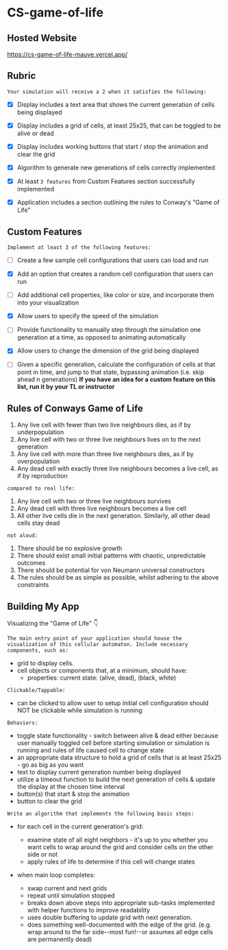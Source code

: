 # CS-game-of-life


## Hosted Website
https://cs-game-of-life-mauve.vercel.app/


## Rubric
`Your simulation will receive a 2 when it satisfies the following:`
- [X] Display includes a text area that shows the current generation of cells being displayed
- [X] Display includes a grid of cells, at least 25x25, that can be toggled to be alive or dead
- [X] Display includes working buttons that start / stop the animation and clear the grid
- [X] Algorithm to generate new generations of cells correctly implemented
- [X] At least `3 features` from Custom Features section successfully implemented
- [X] Application includes a section outlining the rules to Conway's "Game of Life"


## Custom Features
`Implement at least 3 of the following features:`
- [ ] Create a few sample cell configurations that users can load and run
- [X] Add an option that creates a random cell configuration that users can run
- [ ] Add additional cell properties, like color or size, and incorporate them into your visualization
- [X] Allow users to specify the speed of the simulation
- [ ] Provide functionality to manually step through the simulation one generation at a time, as opposed to animating automatically
- [X] Allow users to change the dimension of the grid being displayed
- [ ] Given a specific generation, calculate the configuration of cells at that point in time, and jump to that state, bypassing animation (i.e. skip ahead n generations)
**If you have an idea for a custom feature on this list, run it by your TL or instructor**


## Rules of Conways Game of Life
1. Any live cell with fewer than two live neighbours dies, as if by underpopulation
2. Any live cell with two or three live neighbours lives on to the next generation
3. Any live cell with more than three live neighbours dies, as if by overpopulation
4. Any dead cell with exactly three live neighbours becomes a live cell, as if by reproduction

`compared to real life:`
1. Any live cell with two or three live neighbours survives
2. Any dead cell with three live neighbours becomes a live cell
3. All other live cells die in the next generation. Similarly, all other dead cells stay dead

`not aloud:`
1. There should be no explosive growth
2. There should exist small initial patterns with chaotic, unpredictable outcomes
3. There should be potential for von Neumann universal constructors
4. The rules should be as simple as possible, whilst adhering to the above constraints


## Building My App
Visualizing the "Game of Life" 👇

`The main entry point of your application should house the visualization of this cellular automaton. Include necessary components, such as:`
* grid to display cells.
* cell objects or components that, at a minimum, should have:
    * properties: current state: (alive, dead), (black, white)

`Clickable/Tappable:`
* can be clicked to allow user to setup initial cell configuration should NOT be clickable while simulation is running

`Behaviors:`
* toggle state functionality - switch between alive & dead either because user manually toggled cell before starting simulation or simulation is running and rules of life caused cell to change state
* an appropriate data structure to hold a grid of cells that is at least 25x25 - go as big as you want
* text to display current generation number being displayed
* utilize a timeout function to build the next generation of cells & update the display at the chosen time interval
* button(s) that start & stop the animation
* button to clear the grid

`Write an algorithm that implements the following basic steps:`
* for each cell in the current generation's grid:
    * examine state of all eight neighbors - it's up to you whether you want cells to wrap around the grid and consider cells on the other side or not
    * apply rules of life to determine if this cell will change states

* when main loop completes:
    * swap current and next grids
    * repeat until simulation stopped
    * breaks down above steps into appropriate sub-tasks implemented with helper functions to improve readability
    * uses double buffering to update grid with next generation.
    * does something well-documented with the edge of the grid. (e.g. wrap around to the far side--most fun!--or assumes all edge cells are permanently dead)
